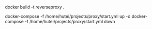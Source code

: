 docker build -t reverseproxy .

docker-compose -f /home/hutei/projects/proxy/start.yml up -d
docker-compose -f /home/hutei/projects/proxy/start.yml down
